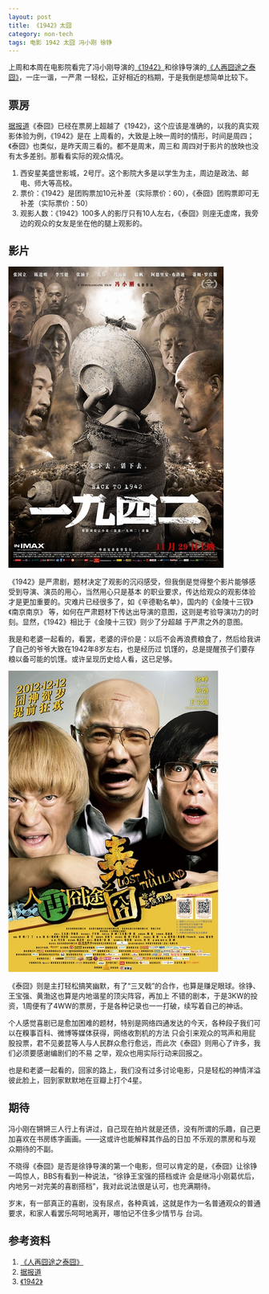 ```yaml
---
layout: post
title: 《1942》太囧
category: non-tech
tags: 电影 1942 太囧 冯小刚 徐铮
---
```


上周和本周在电影院看完了冯小刚导演的[《1942》][《1942》]和徐铮导演的[《人再囧途之泰囧》][《人再囧途之泰囧》]，一庄一谐，一严肃
一轻松，正好相近的档期，于是我倒是想简单比较下。

## 票房

[据报道][据报道]《泰囧》已经在票房上超越了《1942》，这个应该是准确的，以我的真实观影体验为例，《1942》是在
上周看的，大致是上映一周时的情形，时间是周四；《泰囧》也类似，是昨天周三看的。都不是周末，周三和
周四对于影片的放映也没有太多差别。那看看实际的观众情况。

1. 西安星美盛世影城，2号厅。这个影院大多是以学生为主，周边是政法、邮电、师大等高校。
2. 票价：《1942》是团购票加10元补差（实际票价：60），《泰囧》团购票即可无补差（实际票价：50）
3. 观影人数：《1942》100多人的影厅只有10人左右，《泰囧》则座无虚席，我旁边的观众的女友是坐在他的腿上观影的。

## 影片

![1942](/assets/images/1942.jpg)

《1942》是严肃剧，题材决定了观影的沉闷感受，但我倒是觉得整个影片能够感受到导演、演员的用心，当然用心只是基本
的职业要求，传达给观众的观影体验才是更加重要的。灾难片已经很多了，如《辛德勒名单》，国内的《金陵十三钗》《南京南京》
等，如何在严肃题材下传达出导演的意图，这则是考验导演功力的时刻。显然，《1942》相比于《金陵十三钗》则少了分超越
于严肃之外的意图。

我是和老婆一起看的，看罢，老婆的评价是：以后不会再浪费粮食了，然后给我讲了自己的爷爷大致在1942年8岁左右，也是经历过
饥馑的，总是提醒孩子们要存粮以备可能的饥馑。或许呈现历史给人看，这已足够。

![taijiong](/assets/images/taijiong.jpg)

《泰囧》则是主打轻松搞笑幽默，有了“三叉戟”的合作，也算是赚足眼球。徐铮、王宝强、黄渤这也算是内地谐星的顶尖阵容，再加上
不错的剧本，于是3KW的投资，1周便有了4WW的票房，于是各种记录也一一打破，续写着自己的神话。

个人感觉喜剧已是愈加困难的题材，特别是网络四通发达的今天，各种段子我们可以在糗事百科、微博等媒体获得，网络收割机的方法
只会引来观众的骂声和用屁股投票，君不见姜昆等人与人民群众愈行愈远，而此次《泰囧》则用心了许多，我们必须要感谢编剧们的不易
之举，观众也用实际行动来回报之。

也是和老婆一起看的，回家的路上，我们没有过多讨论电影，只是轻松的神情洋溢彼此脸上，回到家默默地在豆瓣上打个4星。

## 期待

冯小刚在锵锵三人行上有讲过，自己现在拍片就是还债，没有所谓的乐趣，自己更加喜欢在书房练字画画。——这或许也能解释其作品的日加
不乐观的票房和与观众期待的不副。

不晓得《泰囧》是否是徐铮导演的第一个电影，但可以肯定的是，《泰囧》让徐铮一鸣惊人，BBS有看到一种说法，“徐铮王宝强的搭档或许
会是继冯小刚葛优后，内地另一对完美的喜剧搭档”，我对此说法很是认可，也充满期待。

岁末，有一部真正的喜剧，没有尿点，各种真诚，这就是作为一名普通观众的普通要求，和家人看罢乐呵呵地离开，哪怕记不住多少情节与
台词。




## 参考资料
1. [《人再囧途之泰囧》][《人再囧途之泰囧》]
2. [据报道][据报道]
3. [《1942》][《1942》]


[《人再囧途之泰囧》]: http://movie.douban.com/subject/10574622/
[据报道]: http://stock.caijing.com.cn/2012-12-14/112362591.html
[《1942》]: http://movie.douban.com/subject/6011805/

